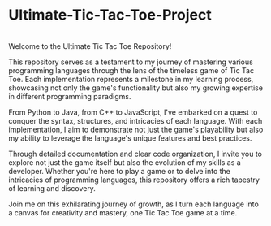 # Ultimate-Tic-Tac-Toe-Project
<br>
Welcome to the Ultimate Tic Tac Toe Repository!

This repository serves as a testament to my journey of mastering various programming languages through the lens of the timeless game of Tic Tac Toe. Each implementation represents a milestone in my learning process, showcasing not only the game's functionality but also my growing expertise in different programming paradigms.

From Python to Java, from C++ to JavaScript, I've embarked on a quest to conquer the syntax, structures, and intricacies of each language. With each implementation, I aim to demonstrate not just the game's playability but also my ability to leverage the language's unique features and best practices.

Through detailed documentation and clear code organization, I invite you to explore not just the game itself but also the evolution of my skills as a developer. Whether you're here to play a game or to delve into the intricacies of programming languages, this repository offers a rich tapestry of learning and discovery.

Join me on this exhilarating journey of growth, as I turn each language into a canvas for creativity and mastery, one Tic Tac Toe game at a time.
